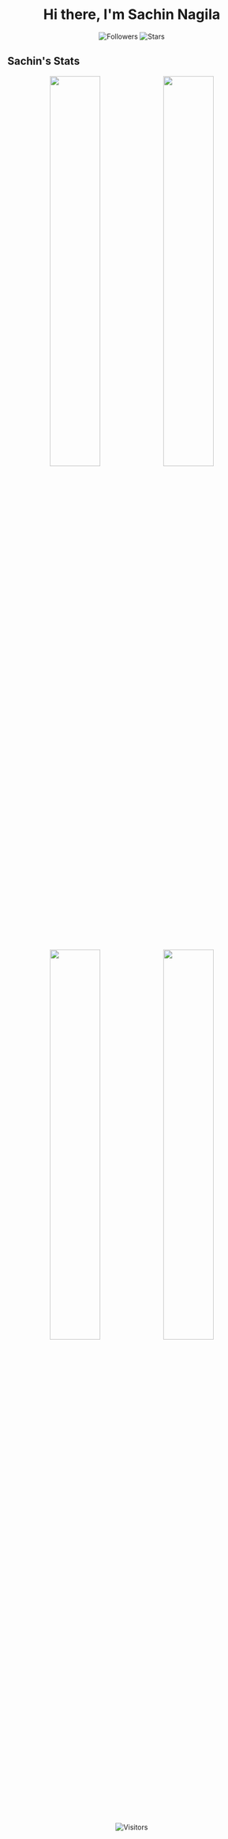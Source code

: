 <!-- Header -->
<h1 align="center">Hi there, I'm Sachin Nagila </h1>

<!-- Badges -->
<p align="center">
  <img src="https://img.shields.io/github/followers/snagila?label=Followers&style=flat-square" alt="Followers">
  <img src="https://img.shields.io/github/stars/snagila?label=Stars&style=flat-square" alt="Stars">
</p>



<!-- Sachin's Stats -->
## Sachin's Stats

<!-- GitHub Stats and Top Languages -->
<p align="center">
  <img src="https://github-readme-stats.vercel.app/api?username=snagila&show_icons=true&theme=radical" width="45%">
  <img src="https://github-readme-stats.vercel.app/api/top-langs/?username=snagila&layout=compact&theme=radical" width="45%">
</p>



<!-- Commit Activity and My Contributions -->
<p align="center">
  <img src="https://github-readme-stats.vercel.app/api?username=snagila&show_icons=true&theme=radical&include_all_commits=true&count_private=true&custom_title=Commit%20Activity%20-%20Last%207%20days&hide=prs,issues,contribs&hide_rank=true&line_height=28" width="45%">
  <img src="https://github-readme-streak-stats.herokuapp.com/?user=snagila&theme=dark" width="45%">
</p>

<!-- Footer -->
<p align="center">
  <img src="https://visitor-badge.laobi.icu/badge?page_id=snagila.snagila" alt="Visitors">
</p>

